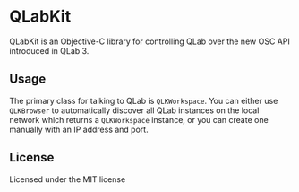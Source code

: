 # QLabKit

QLabKit is an Objective-C library for controlling QLab over the new OSC API introduced in QLab 3.


## Usage

The primary class for talking to QLab is `QLKWorkspace`. You can either use `QLKBrowser` to automatically discover all QLab instances on the local network which returns a `QLKWorkspace` instance, or you can create one manually with an IP address and port.


## License

Licensed under the MIT license